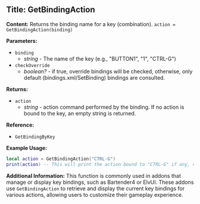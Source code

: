 ## Title: GetBindingAction

**Content:**
Returns the binding name for a key (combination).
`action = GetBindingAction(binding)`

**Parameters:**
- `binding`
  - *string* - The name of the key (e.g., "BUTTON1", "1", "CTRL-G")
- `checkOverride`
  - *boolean?* - if true, override bindings will be checked, otherwise, only default (bindings.xml/SetBinding) bindings are consulted.

**Returns:**
- `action`
  - *string* - action command performed by the binding. If no action is bound to the key, an empty string is returned.

**Reference:**
- `GetBindingByKey`

**Example Usage:**
```lua
local action = GetBindingAction("CTRL-G")
print(action) -- This will print the action bound to "CTRL-G" if any, otherwise an empty string.
```

**Additional Information:**
This function is commonly used in addons that manage or display key bindings, such as Bartender4 or ElvUI. These addons use `GetBindingAction` to retrieve and display the current key bindings for various actions, allowing users to customize their gameplay experience.